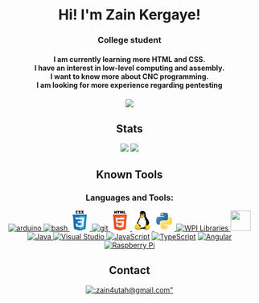 <h1 align = "center"> Hi! I'm Zain Kergaye! </h1>

<h3 align = "center"> College student </h3>
<h4 align = "center"> I am currently learning more HTML and CSS. <br>
I have an interest in low-level computing and assembly. <br>
I want to know more about CNC programming. <br>
I am looking for more experience regarding pentesting </h4>
<p align="center">
  <img align="center" src="https://komarev.com/ghpvc/?username=ZainKergaye&color=dcc300">
</p>

<h2 align = "center"> Stats </h2> 

<p align = "center">
<img src='https://github-readme-stats.vercel.app/api/top-langs/?username=zainkergaye&show_icons=true&langs_count=10&layout=compact&hide_border=true&bg_color=00000000&text_color=3498db'>
<picture>
    <source media="(prefers-color-scheme: dark)" srcset="https://github-readme-streak-stats.herokuapp.com/?user=zainkergaye&hide_border=true&theme=dark" />
    <img src="https://github-readme-streak-stats.herokuapp.com/?user=zainkergaye&hide_border=true&theme=default" />
</picture>

<h2 align = "center"> Known Tools </h2>

<h3 align = "center"> Languages and Tools: </h3>
<p align="center"> <a href="https://www.arduino.cc/" target="_blank"> <img src="https://cdn.worldvectorlogo.com/logos/arduino-1.svg" alt="arduino" width="40" height="40"/> </a> 
<a href="https://www.gnu.org/software/bash/" target="_blank"> <img src="https://www.vectorlogo.zone/logos/gnu_bash/gnu_bash-icon.svg" alt="bash" width="40" height="40"/> </a> <a href="https://www.w3schools.com/css/" target="_blank"> <img src="https://raw.githubusercontent.com/devicons/devicon/master/icons/css3/css3-original-wordmark.svg" alt="css3" width="40" height="40"/> </a>
<a href="https://git-scm.com/" target="_blank"> <img src="https://www.vectorlogo.zone/logos/git-scm/git-scm-icon.svg" alt="git" width="40" height="40"/> </a> 
 <a href="https://www.w3.org/html/" target="_blank"> <img src="https://raw.githubusercontent.com/devicons/devicon/master/icons/html5/html5-original-wordmark.svg" alt="html5" width="40" height="40"/> </a> 
  <a href="https://www.linux.org/" target="_blank"> <img src="https://raw.githubusercontent.com/devicons/devicon/master/icons/linux/linux-original.svg" alt="linux" width="40" height="40"/> </a>
  <a href="https://www.python.org" target="_blank"> <img src="https://raw.githubusercontent.com/devicons/devicon/master/icons/python/python-original.svg" alt="python" width="40" height="40"/> </a> 
  <a href="https://docs.wpilib.org/en/stable/docs/zero-to-robot/introduction.html" target="_blank"> <img src="https://frcteam3255.github.io/FRC-Java-Tutorial/assets/images/logos/wpilib.png" alt="WPI Libraries" width="40" height="40"/> </a>
  <a href="https://en.wikipedia.org/wiki/C%2B%2B" target="_blank"> <img src="https://external-content.duckduckgo.com/iu/?u=https%3A%2F%2Fwebforpc.com%2Fwp-content%2Fuploads%2F2018%2F03%2Fc-plus-plus-program-logo-image.png&f=1&nofb=1" alt"C++" width="40" height="40"/> </a>
  <a href="https://www.java.com/en/" target="_blank"> <img src="https://external-content.duckduckgo.com/iu/?u=https%3A%2F%2Ftse3.mm.bing.net%2Fth%3Fid%3DOIP.Su4qgmezwA4ieQxPEZYbFgHaHa%26pid%3DApi&f=1" alt="Java" width="40" height="40"/> </a>
  <a href="https://visualstudio.microsoft.com/" target=_blank"> <img src="https://external-content.duckduckgo.com/iu/?u=https%3A%2F%2Fpluspng.com%2Fimg-png%2Fvisual-studio-logo-png-visual-studio-code-logo-is-offensive-to-me-issue-87419-1200x1200.png&f=1&nofb=1" alt="Visual Studio" width="40" height="40"/> </a>
  <a href="https://developer.mozilla.org/en-US/docs/Web/JavaScript" target="_blank" rel="noreferrer"><img src="https://raw.githubusercontent.com/danielcranney/readme-generator/main/public/icons/skills/javascript-colored.svg" width="36" height="36" alt="JavaScript" /></a>
  <a href="https://www.typescriptlang.org/" target="_blank" rel="noreferrer"><img src="https://raw.githubusercontent.com/danielcranney/readme-generator/main/public/icons/skills/typescript-colored.svg" width="36" height="36" alt="TypeScript" /></a>
  <a href="https://angular.io/" target="_blank" rel="noreferrer"><img src="https://raw.githubusercontent.com/danielcranney/readme-generator/main/public/icons/skills/angularjs-colored.svg" width="36" height="36" alt="Angular" /></a>
  <a href="https://www.raspberrypi.org/" target="_blank" rel="noreferrer"><img src="https://raw.githubusercontent.com/danielcranney/readme-generator/main/public/icons/skills/raspberrypi-colored.svg" width="36" height="36" alt="Raspberry Pi" /></a>
  
  
<h2 align="center">Contact</h2>
<p align="center">
 <a href="mailto:zain4utah@gmail.com"> <img src="https://user-images.githubusercontent.com/62440012/156062381-a1125b03-f99f-4b49-8911-7135d640c9b9.png" alt=:zain4utah@gmail.com" width="50" height = "40"> </a>





